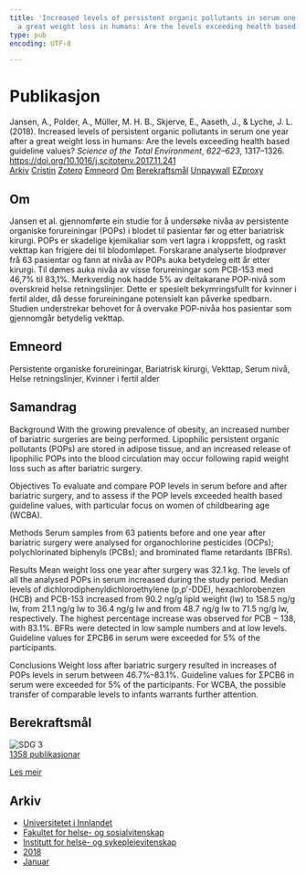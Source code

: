 ```yaml
---
title: 'Increased levels of persistent organic pollutants in serum one year after
  a great weight loss in humans: Are the levels exceeding health based guideline values?'
type: pub
encoding: UTF-8

---
```

<h1>Publikasjon</h1>
<article id="csl-bib-container-WV24335C" class="csl-bib-container">
  <div class="csl-bib-body"> <div class="csl-entry">Jansen, A., Polder, A., Müller, M. H. B., Skjerve, E., Aaseth, J., &#38; Lyche, J. L. (2018). Increased levels of persistent organic pollutants in serum one year after a great weight loss in humans: Are the levels exceeding health based guideline values? <i>Science of the Total Environment</i>, <i>622–623</i>, 1317–1326. <a href="https://doi.org/10.1016/j.scitotenv.2017.11.241">https://doi.org/10.1016/j.scitotenv.2017.11.241</a></div> </div>
  <div class="csl-bib-buttons">
    <a href="#taxonomy-article-WV24335C" alt="archive" class="csl-bib-button">Arkiv</a>
    <a href="https://app.cristin.no/results/show.jsf?id=1535876" alt="Cristin" class="csl-bib-button">Cristin</a>
    <a href="http://zotero.org/groups/5881554/items/WV24335C" alt="Zotero" class="csl-bib-button">Zotero</a>
    <a href="#keywords-article-WV24335C" alt="keywords" class="csl-bib-button">Emneord</a>
    <a href="#about-article-WV24335C" alt="about_pub" class="csl-bib-button">Om</a>
    <a href="#sdg-article-WV24335C" alt="sdg" class="csl-bib-button">Berekraftsmål</a>
    <a href="https://doi.org/10.1016/j.scitotenv.2017.11.241" alt="Unpaywall" class="csl-bib-button">Unpaywall</a>
    <a href="https://doi.org/10.1016/j.scitotenv.2017.11.241" alt="EZproxy" class="csl-bib-button">EZproxy</a>
  </div>
  <div id="csl-bib-meta-container-WV24335C"></div>
</article>
<div id="csl-bib-meta-WV24335C" class="csl-bib-meta">
  <article id="about-article-WV24335C" class="about_pub-article">
    <h1>Om</h1>
    Jansen et al. gjennomførte ein studie for å undersøke nivåa av persistente organiske forureiningar (POPs) i blodet til pasientar før og etter bariatrisk kirurgi. POPs er skadelige kjemikaliar som vert lagra i kroppsfett, og raskt vekttap kan frigjere dei til blodomløpet. Forskarane analyserte blodprøver frå 63 pasientar og fann at nivåa av POPs auka betydeleg eitt år etter kirurgi. Til dømes auka nivåa av visse forureiningar som PCB-153 med 46,7% til 83,1%. Merkverdig nok hadde 5% av deltakarane POP-nivå som overskreid helse retningslinjer. Dette er spesielt bekymringsfullt for kvinner i fertil alder, då desse forureiningane potensielt kan påverke spedbarn. Studien understrekar behovet for å overvake POP-nivåa hos pasientar som gjennomgår betydelig vekttap.
  </article>
  <article id="keywords-article-WV24335C" class="keywords-article">
    <h1>Emneord</h1>
    Persistente organiske forureiningar, Bariatrisk kirurgi, Vekttap, Serum nivå, Helse retningslinjer, Kvinner i fertil alder
  </article>
  <article id="abstract-article-WV24335C" class="abstract-article">
    <h1>Samandrag</h1>
    Background 
With the growing prevalence of obesity, an increased number of bariatric surgeries are being performed. Lipophilic persistent organic pollutants (POPs) are stored in adipose tissue, and an increased release of lipophilic POPs into the blood circulation may occur following rapid weight loss such as after bariatric surgery. 
 
Objectives 
To evaluate and compare POP levels in serum before and after bariatric surgery, and to assess if the POP levels exceeded health based guideline values, with particular focus on women of childbearing age (WCBA). 
 
Methods 
Serum samples from 63 patients before and one year after bariatric surgery were analysed for organochlorine pesticides (OCPs); polychlorinated biphenyls (PCBs); and brominated flame retardants (BFRs). 
 
Results 
Mean weight loss one year after surgery was 32.1 kg. The levels of all the analysed POPs in serum increased during the study period. Median levels of dichlorodiphenyldichloroethylene (p,p′-DDE), hexachlorobenzen (HCB) and PCB-153 increased from 90.2 ng/g lipid weight (lw) to 158.5 ng/g lw, from 21.1 ng/g lw to 36.4 ng/g lw and from 48.7 ng/g lw to 71.5 ng/g lw, respectively. The highest percentage increase was observed for PCB − 138, with 83.1%. BFRs were detected in low sample numbers and at low levels. Guideline values for ΣPCB6 in serum were exceeded for 5% of the participants. 
 
Conclusions 
Weight loss after bariatric surgery resulted in increases of POPs levels in serum between 46.7%–83.1%. Guideline values for ΣPCB6 in serum were exceeded for 5% of the participants. For WCBA, the possible transfer of comparable levels to infants warrants further attention.
  </article>
  <article id="sdg-article-WV24335C" class="sdg-article">
    <h1>Berekraftsmål</h1>
    <div class="sdg-container"><div id="sdg3" class="sdg">
        <img src="{{< params subfolder >}}images/sdg/sdg03_nn.png" class="image" alt="SDG 3">
        <div class="sdg-overlay">
          <a href="{{< params subfolder >}}nn/archive/?sdg=3#archive" class="sdg-publication-count"><span>1358</span> publikasjonar</a>
          <p><a href="https://fn.no/om-fn/fns-baerekraftsmaal/god-helse-og-livskvalitet?lang=nno-NO" class="sdg-read-more">Les meir</a></p>
        </div>
      </div></div>
  </article>
  <article id="taxonomy-article-WV24335C" class="taxonomy-article">
    <h1>Arkiv</h1>
    <ul>
      <li><a href="{{< params subfolder >}}nn/archive/?key=3DCRN523">Universitetet i Innlandet</a></li>
      <li><a href="{{< params subfolder >}}nn/archive/?key=IDKFS3MX">Fakultet for helse- og sosialvitenskap</a></li>
      <li><a href="{{< params subfolder >}}nn/archive/?key=GTV4ECMZ">Institutt for helse- og sykepleievitenskap</a></li>
      <li><a href="{{< params subfolder >}}nn/archive/?key=676HMQBA">2018</a></li>
      <li><a href="{{< params subfolder >}}nn/archive/?key=74AQLNA9">Januar</a></li>
    </ul>
  </article>
</div>
